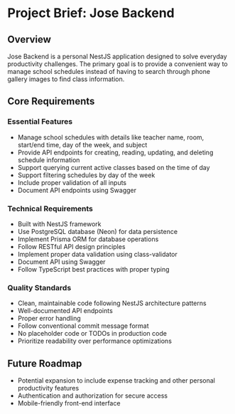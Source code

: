 # Project Brief: Jose Backend

## Overview

Jose Backend is a personal NestJS application designed to solve everyday productivity challenges. The primary goal is to provide a convenient way to manage school schedules instead of having to search through phone gallery images to find class information.

## Core Requirements

### Essential Features

- Manage school schedules with details like teacher name, room, start/end time, day of the week, and subject
- Provide API endpoints for creating, reading, updating, and deleting schedule information
- Support querying current active classes based on the time of day
- Support filtering schedules by day of the week
- Include proper validation of all inputs
- Document API endpoints using Swagger

### Technical Requirements

- Built with NestJS framework
- Use PostgreSQL database (Neon) for data persistence
- Implement Prisma ORM for database operations
- Follow RESTful API design principles
- Implement proper data validation using class-validator
- Document API using Swagger
- Follow TypeScript best practices with proper typing

### Quality Standards

- Clean, maintainable code following NestJS architecture patterns
- Well-documented API endpoints
- Proper error handling
- Follow conventional commit message format
- No placeholder code or TODOs in production code
- Prioritize readability over performance optimizations

## Future Roadmap

- Potential expansion to include expense tracking and other personal productivity features
- Authentication and authorization for secure access
- Mobile-friendly front-end interface
